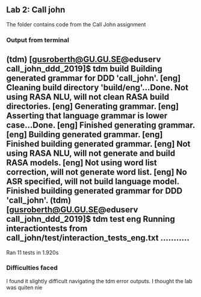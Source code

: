 ## Lab 2: Call john

The folder contains code from the Call John assignment

### Output from terminal

(tdm) [gusroberth@GU.GU.SE@eduserv call_john_ddd_2019]$ tdm build
Building generated grammar for DDD 'call_john'.
[eng] Cleaning build directory 'build/eng'...Done.
Not using RASA NLU, will not clean RASA build directories.
[eng] Generating grammar.
[eng] Asserting that language grammar is lower case...Done.
[eng] Finished generating grammar.
[eng] Building generated grammar.
[eng] Finished building generated grammar.
[eng] Not using RASA NLU, will not generate and build RASA models.
[eng] Not using word list correction, will not generate word list.
[eng] No ASR specified, will not build language model.
Finished building generated grammar for DDD 'call_john'.
(tdm) [gusroberth@GU.GU.SE@eduserv call_john_ddd_2019]$ tdm test eng
Running interactiontests from call_john/test/interaction_tests_eng.txt
...........
----------------------------------------------------------------------
Ran 11 tests in 1.920s

### Difficulties faced

I found it slightly difficult navigating the tdm error outputs. I thought the lab was quiten nie 
